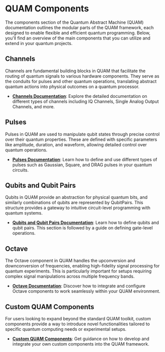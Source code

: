 # QUAM Components

The components section of the Quantum Abstract Machine (QUAM) documentation outlines the modular parts of the QUAM framework, each designed to enable flexible and efficient quantum programming. Below, you'll find an overview of the main components that you can utilize and extend in your quantum projects.

## Channels

Channels are fundamental building blocks in QUAM that facilitate the routing of quantum signals to various hardware components. They serve as the conduits for pulses and other quantum operations, translating abstract quantum actions into physical outcomes on a quantum processor.

- **[Channels Documentation](channels.md)**: Explore the detailed documentation on different types of channels including IQ Channels, Single Analog Output Channels, and more.

## Pulses

Pulses in QUAM are used to manipulate qubit states through precise control over their quantum properties. These are defined with specific parameters like amplitude, duration, and waveform, allowing detailed control over quantum operations.

- **[Pulses Documentation](pulses.md)**: Learn how to define and use different types of pulses such as Gaussian, Square, and DRAG pulses in your quantum circuits.

## Qubits and Qubit Pairs

Qubits in QUAM provide an abstraction for physical quantum bits, and similarly combinations of qubits are represented by QubitPairs. This structure provides a gateway to intuitive circuit-level programming with quantum systems.

- **[Qubits and Qubit Pairs Documentation](qubits-and-qubit-pairs.md)**: Learn how to define qubits and qubit pairs. This section is followed by a guide on defining gate-level operations.

## Octave

The Octave component in QUAM handles the upconversion and downconversion of frequencies, enabling high-fidelity signal processing for quantum experiments. This is particularly important for setups requiring complex signal manipulations across multiple frequency bands.

- **[Octave Documentation](octave.md)**: Discover how to integrate and configure Octave components to work seamlessly within your QUAM environment.

## Custom QUAM Components

For users looking to expand beyond the standard QUAM toolkit, custom components provide a way to introduce novel functionalities tailored to specific quantum computing needs or experimental setups.

- **[Custom QUAM Components](custom-components.md)**: Get guidance on how to develop and integrate your own custom components into the QUAM framework.
